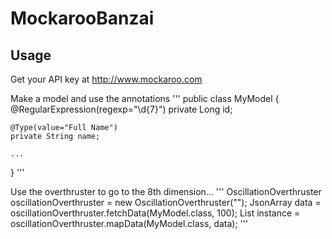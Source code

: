 MockarooBanzai
====

Usage
----- 

Get your API key at http://www.mockaroo.com

Make a model and use the annotations
 '''
 public class MyModel 
 {
	@RegularExpression(regexp="\\d{7}")
	private Long id;
	
	@Type(value="Full Name")
    private String name;
    
    ...
 }
 '''
 
 Use the overthruster to go to the 8th dimension...
 '''
 OscillationOverthruster oscillationOverthruster = new OscillationOverthruster("<api-key>");
 JsonArray data = oscillationOverthruster.fetchData(MyModel.class, 100);
 List<MyModel> instance = oscillationOverthruster.mapData(MyModel.class, data);
 '''